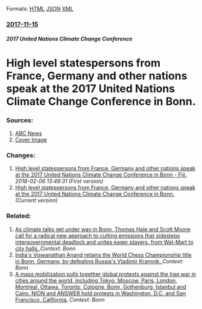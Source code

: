 
Formats: [HTML](/news/2017/11/15/high-level-statespersons-from-france-germany-and-other-nations-speak-at-the-2017-united-nations-climate-change-conference-in-bonn.html)  [JSON](/news/2017/11/15/high-level-statespersons-from-france-germany-and-other-nations-speak-at-the-2017-united-nations-climate-change-conference-in-bonn.json)  [XML](/news/2017/11/15/high-level-statespersons-from-france-germany-and-other-nations-speak-at-the-2017-united-nations-climate-change-conference-in-bonn.xml)  

### [2017-11-15](/news/2017/11/15/index.md)

##### 2017 United Nations Climate Change Conference
# High level statespersons from France, Germany and other nations speak at the 2017 United Nations Climate Change Conference in Bonn. 




### Sources:

1. [ABC News](http://abcnews.go.com/Technology/wireStory/latest-activists-disrupt-german-coal-power-plant-51163758)
1. [Cover Image](http://a.abcnews.com/images/Technology/WireAP_7e7f0443914047eaad047c7942c76491_16x9_992.jpg)

### Changes:

1. [High level statespersons from France, Germany and other nations speak at the 2017 United Nations Climate Change Conference in Bonn - Fiji. ](/news/2017/11/15/high-level-statespersons-from-france-germany-and-other-nations-speak-at-the-2017-united-nations-climate-change-conference-in-bonn-fiji.md) _2018-02-06 13:49:31 (First version)_
1. [High level statespersons from France, Germany and other nations speak at the 2017 United Nations Climate Change Conference in Bonn. ](/news/2017/11/15/high-level-statespersons-from-france-germany-and-other-nations-speak-at-the-2017-united-nations-climate-change-conference-in-bonn.md) _(Current version)_

### Related:

1. [As climate talks get under way in Bonn, Thomas Hale and Scott Moore call for a radical new approach to cutting emissions that sidesteps intergovernmental deadlock and unites eager players, from Wal-Mart to city halls. ](/news/2010/06/1/as-climate-talks-get-under-way-in-bonn-thomas-hale-and-scott-moore-call-for-a-radical-new-approach-to-cutting-emissions-that-sidesteps-inte.md) _Context: Bonn_
2. [ India's Viswanathan Anand retains the World Chess Championship title in Bonn, Germany, by defeating Russia's Vladimir Kramnik. ](/news/2008/10/29/india-s-viswanathan-anand-retains-the-world-chess-championship-title-in-bonn-germany-by-defeating-russiaas-vladimir-kramnik.md) _Context: Bonn_
3. [ A mass mobilization pulls together global protests against the Iraq war in cities around the world, including Tokyo, Moscow, Paris, London, Montreal, Ottawa, Toronto, Cologne, Bonn, Gothenburg, Istanbul and Cairo. NION and ANSWER hold protests in Washington, D.C. and San Francisco, California.](/news/2003/01/18/a-mass-mobilization-pulls-together-global-protests-against-the-iraq-war-in-cities-around-the-world-including-tokyo-moscow-paris-london.md) _Context: Bonn_
